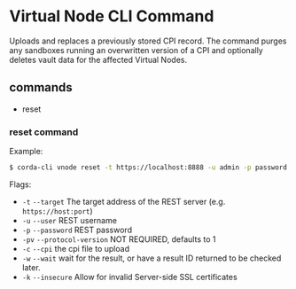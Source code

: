 # Virtual Node CLI Command

Uploads and replaces a previously stored CPI record.
The command purges any sandboxes running an overwritten version of a CPI and optionally
deletes vault data for the affected Virtual Nodes.

## commands
 - reset

### reset command

Example:
```bash
$ corda-cli vnode reset -t https://localhost:8888 -u admin -p password --cpi mycpifile.cpi -w -k
```

Flags:
 - `-t` `--target` The target address of the REST server (e.g. `https://host:port`)
 - `-u` `--user` REST username
 - `-p` `--password` REST password
 - `-pv` `--protocol-version` NOT REQUIRED, defaults to 1
 - `-c` `--cpi` the cpi file to upload
 - `-w` `--wait` wait for the result, or have a result ID returned to be checked later.
 - `-k` `--insecure` Allow for invalid Server-side SSL certificates
